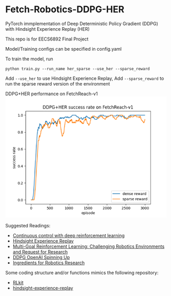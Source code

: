 # Fetch-Robotics-DDPG-HER
PyTorch immplementation of Deep Deterministic Policy Gradient (DDPG) with Hindsight Experience Replay (HER)

This repo is for EECS6892 Final Project

Model/Training configs can be specified in config.yaml

To train the model, run
```
python train.py --run_name her_sparse --use_her --sparse_reward
```

Add `--use_her` to use Hindsight Experience Replay, Add `--sparse_reward` to run the sparse reward version of the environment

DDPG+HER performance on FetchReach-v1
![DDPG-HER](https://github.com/wangyz1999/Fetch-Robotics-DDPG-HER/blob/main/plot.png?raw=true)

Suggested Readings:
- [Continuous control with deep reinforcement learning](https://arxiv.org/abs/1509.02971)
- [Hindsight Experience Replay](https://arxiv.org/abs/1707.01495)
- [Multi-Goal Reinforcement Learning: Challenging Robotics Environments and Request for Research](https://arxiv.org/abs/1802.09464)
- [DDPG OpenAI Spinning Up](https://spinningup.openai.com/en/latest/algorithms/ddpg.html)
- [Ingredients for Robotics Research](https://openai.com/blog/ingredients-for-robotics-research/)


Some coding structure and/or functions mimics the following repository:
- [RLkit](https://github.com/rail-berkeley/rlkit)
- [hindsight-experience-replay](https://github.com/TianhongDai/hindsight-experience-replay)